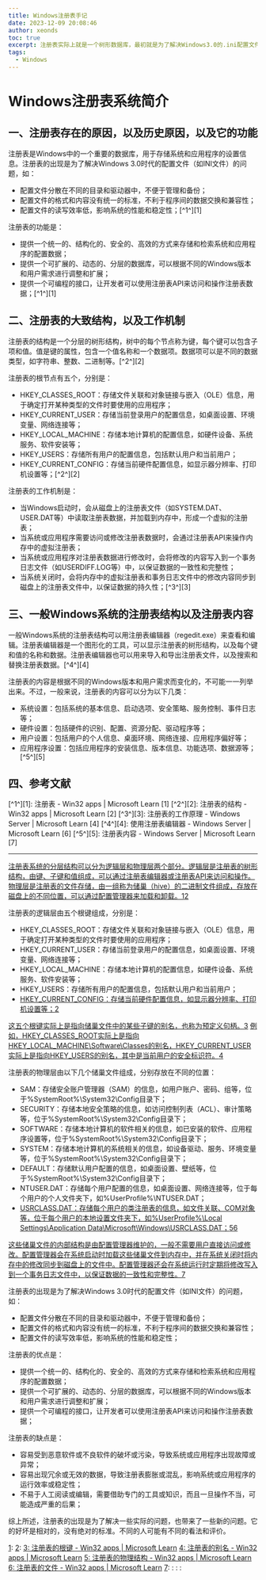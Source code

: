 ```yaml
---
title: Windows注册表手记
date: 2023-12-09 20:08:46
author: xeonds
toc: true
excerpt: 注册表实际上就是一个树形数据库，最初就是为了解决Windows3.0的.ini配置文件满天飞的问题而诞生的。但是，注册表的出现到底是解决了一个问题，还是带来了另一个问题？对于注册表要解决的问题，是否存在比它更好的方案？刚试着导出了下当前系统的注册表，然后我看着800多MiB的.reg文件，感到一阵胃疼
tags:
  - Windows
---
```

# Windows注册表系统简介

## 一、注册表存在的原因，以及历史原因，以及它的功能

注册表是Windows中的一个重要的数据库，用于存储系统和应用程序的设置信息。注册表的出现是为了解决Windows 3.0时代的配置文件（如INI文件）的问题，如：

- 配置文件分散在不同的目录和驱动器中，不便于管理和备份；
- 配置文件的格式和内容没有统一的标准，不利于程序间的数据交换和兼容性；
- 配置文件的读写效率低，影响系统的性能和稳定性；[^1^][1]

注册表的功能是：

- 提供一个统一的、结构化的、安全的、高效的方式来存储和检索系统和应用程序的配置数据；
- 提供一个可扩展的、动态的、分层的数据库，可以根据不同的Windows版本和用户需求进行调整和扩展；
- 提供一个可编程的接口，让开发者可以使用注册表API来访问和操作注册表数据；[^1^][1]

## 二、注册表的大致结构，以及工作机制

注册表的结构是一个分层的树形结构，树中的每个节点称为键，每个键可以包含子项和值。值是键的属性，包含一个值名称和一个数据项。数据项可以是不同的数据类型，如字符串、整数、二进制等。[^2^][2]

注册表的根节点有五个，分别是：

- HKEY_CLASSES_ROOT：存储文件关联和对象链接与嵌入（OLE）信息，用于确定打开某种类型的文件时要使用的应用程序；
- HKEY_CURRENT_USER：存储当前登录用户的配置信息，如桌面设置、环境变量、网络连接等；
- HKEY_LOCAL_MACHINE：存储本地计算机的配置信息，如硬件设备、系统服务、软件安装等；
- HKEY_USERS：存储所有用户的配置信息，包括默认用户和当前用户；
- HKEY_CURRENT_CONFIG：存储当前硬件配置信息，如显示器分辨率、打印机设置等；[^2^][2]

注册表的工作机制是：

- 当Windows启动时，会从磁盘上的注册表文件（如SYSTEM.DAT、USER.DAT等）中读取注册表数据，并加载到内存中，形成一个虚拟的注册表；
- 当系统或应用程序需要访问或修改注册表数据时，会通过注册表API来操作内存中的虚拟注册表；
- 当系统或应用程序对注册表数据进行修改时，会将修改的内容写入到一个事务日志文件（如USERDIFF.LOG等）中，以保证数据的一致性和完整性；
- 当系统关闭时，会将内存中的虚拟注册表和事务日志文件中的修改内容同步到磁盘上的注册表文件中，以保证数据的持久性；[^3^][3]

## 三、一般Windows系统的注册表结构以及注册表内容

一般Windows系统的注册表结构可以用注册表编辑器（regedit.exe）来查看和编辑。注册表编辑器是一个图形化的工具，可以显示注册表的树形结构，以及每个键和值的名称和数据。注册表编辑器也可以用来导入和导出注册表文件，以及搜索和替换注册表数据。[^4^][4]

注册表的内容是根据不同的Windows版本和用户需求而变化的，不可能一一列举出来。不过，一般来说，注册表的内容可以分为以下几类：

- 系统设置：包括系统的基本信息、启动选项、安全策略、服务控制、事件日志等；
- 硬件设置：包括硬件的识别、配置、资源分配、驱动程序等；
- 用户设置：包括用户的个人信息、桌面环境、网络连接、应用程序偏好等；
- 应用程序设置：包括应用程序的安装信息、版本信息、功能选项、数据源等；[^5^][5]

## 四、参考文献

[^1^][1]: 注册表 - Win32 apps | Microsoft Learn [1]
[^2^][2]: 注册表的结构 - Win32 apps | Microsoft Learn [2]
[^3^][3]: 注册表的工作原理 - Windows Server | Microsoft Learn [4]
[^4^][4]: 使用注册表编辑器 - Windows Server | Microsoft Learn [6]
[^5^][5]: 注册表内容 - Windows Server | Microsoft Learn [7]

---

[注册表系统的分层结构可以分为逻辑层和物理层两个部分。逻辑层是注册表的树形结构，由键、子键和值组成，可以通过注册表编辑器或注册表API来访问和操作。物理层是注册表的文件存储，由一组称为储巢（hive）的二进制文件组成，存放在磁盘上的不同位置，可以通过配置管理器来加载和卸载。](https://learn.microsoft.com/zh-cn/windows/win32/sysinfo/structure-of-the-registry)[1](https://learn.microsoft.com/zh-cn/windows/win32/sysinfo/structure-of-the-registry)[2](https://learn.microsoft.com/zh-cn/windows/win32/com/registry-hierarchy)

注册表的逻辑层由五个根键组成，分别是：

- HKEY_CLASSES_ROOT：存储文件关联和对象链接与嵌入（OLE）信息，用于确定打开某种类型的文件时要使用的应用程序；
- HKEY_CURRENT_USER：存储当前登录用户的配置信息，如桌面设置、环境变量、网络连接等；
- HKEY_LOCAL_MACHINE：存储本地计算机的配置信息，如硬件设备、系统服务、软件安装等；
- HKEY_USERS：存储所有用户的配置信息，包括默认用户和当前用户；
- [HKEY_CURRENT_CONFIG：存储当前硬件配置信息，如显示器分辨率、打印机设置等；](https://learn.microsoft.com/zh-cn/windows/win32/sysinfo/structure-of-the-registry)[2](https://learn.microsoft.com/zh-cn/windows/win32/com/registry-hierarchy)

[这五个根键实际上是指向储巢文件中的某些子键的别名，也称为预定义句柄。](https://learn.microsoft.com/zh-cn/windows/win32/sysinfo/structure-of-the-registry)[3](http://www.ittribalwo.com/article/422.html) [例如，HKEY_CLASSES_ROOT实际上是指向HKEY_LOCAL_MACHINE\Software\Classes的别名，HKEY_CURRENT_USER实际上是指向HKEY_USERS<SID>的别名，其中<SID>是当前用户的安全标识符。](https://learn.microsoft.com/zh-cn/windows/win32/sysinfo/structure-of-the-registry)[4](https://blog.csdn.net/jyl_sh/article/details/118467887)

注册表的物理层由以下几个储巢文件组成，分别存放在不同的位置：

- SAM：存储安全账户管理器（SAM）的信息，如用户账户、密码、组等，位于%SystemRoot%\System32\Config目录下；
- SECURITY：存储本地安全策略的信息，如访问控制列表（ACL）、审计策略等，位于%SystemRoot%\System32\Config目录下；
- SOFTWARE：存储本地计算机的软件相关的信息，如已安装的软件、应用程序设置等，位于%SystemRoot%\System32\Config目录下；
- SYSTEM：存储本地计算机的系统相关的信息，如设备驱动、服务、环境变量等，位于%SystemRoot%\System32\Config目录下；
- DEFAULT：存储默认用户配置的信息，如桌面设置、壁纸等，位于%SystemRoot%\System32\Config目录下；
- NTUSER.DAT：存储每个用户配置的信息，如桌面设置、网络连接等，位于每个用户的个人文件夹下，如%UserProfile%\NTUSER.DAT；
- [USRCLASS.DAT：存储每个用户的类注册表的信息，如文件关联、COM对象等，位于每个用户的本地设置文件夹下，如%UserProfile%\Local Settings\Application Data\Microsoft\Windows\USRCLASS.DAT；](https://learn.microsoft.com/zh-cn/windows/win32/sysinfo/structure-of-the-registry)[5](https://www.zhihu.com/question/19831849)[6](https://www.zhihu.com/question/26898861)

[这些储巢文件的内部结构是由配置管理器维护的，一般不需要用户直接访问或修改。配置管理器会在系统启动时加载这些储巢文件到内存中，并在系统关闭时将内存中的修改同步到磁盘上的文件中。配置管理器还会在系统运行时定期将修改写入到一个事务日志文件中，以保证数据的一致性和完整性。](https://learn.microsoft.com/zh-cn/windows/win32/sysinfo/structure-of-the-registry)[7](https://bbs.csdn.net/topics/20065266)

注册表的出现是为了解决Windows 3.0时代的配置文件（如INI文件）的问题，如：

- 配置文件分散在不同的目录和驱动器中，不便于管理和备份；
- 配置文件的格式和内容没有统一的标准，不利于程序间的数据交换和兼容性；
- 配置文件的读写效率低，影响系统的性能和稳定性；

注册表的优点是：

- 提供一个统一的、结构化的、安全的、高效的方式来存储和检索系统和应用程序的配置数据；
- 提供一个可扩展的、动态的、分层的数据库，可以根据不同的Windows版本和用户需求进行调整和扩展；
- 提供一个可编程的接口，让开发者可以使用注册表API来访问和操作注册表数据；

注册表的缺点是：

- 容易受到恶意软件或不良软件的破坏或污染，导致系统或应用程序出现故障或异常；
- 容易出现冗余或无效的数据，导致注册表膨胀或混乱，影响系统或应用程序的运行效率或稳定性；
- 不易于人工阅读或编辑，需要借助专门的工具或知识，而且一旦操作不当，可能造成严重的后果；

综上所述，注册表的出现是为了解决一些实际的问题，也带来了一些新的问题。它的好坏是相对的，没有绝对的标准。不同的人可能有不同的看法和评价。

[](https://learn.microsoft.com/zh-cn/windows/win32/sysinfo/structure-of-the-registry)[1](https://learn.microsoft.com/zh-cn/windows/win32/sysinfo/structure-of-the-registry): [](https://learn.microsoft.com/zh-cn/windows/win32/sysinfo/structure-of-the-registry)[2](https://learn.microsoft.com/zh-cn/windows/win32/com/registry-hierarchy): [](https://learn.microsoft.com/zh-cn/windows/win32/sysinfo/structure-of-the-registry)[3](http://www.ittribalwo.com/article/422.html)[: 注册表的根键 - Win32 apps | Microsoft Learn](https://blog.csdn.net/jyl_sh/article/details/118467887) [4](https://blog.csdn.net/jyl_sh/article/details/118467887)[: 注册表的别名 - Win32 apps | Microsoft Learn](https://www.zhihu.com/question/19831849) [5](https://www.zhihu.com/question/19831849)[: 注册表的物理结构 - Win32 apps | Microsoft Learn](https://learn.microsoft.com/zh-cn/windows/win32/sysinfo/structure-of-the-registry) [6](https://www.zhihu.com/question/26898861)[: 注册表的文件 - Win32 apps | Microsoft Learn](https://bbs.csdn.net/topics/20065266) [7](https://bbs.csdn.net/topics/20065266): : : :